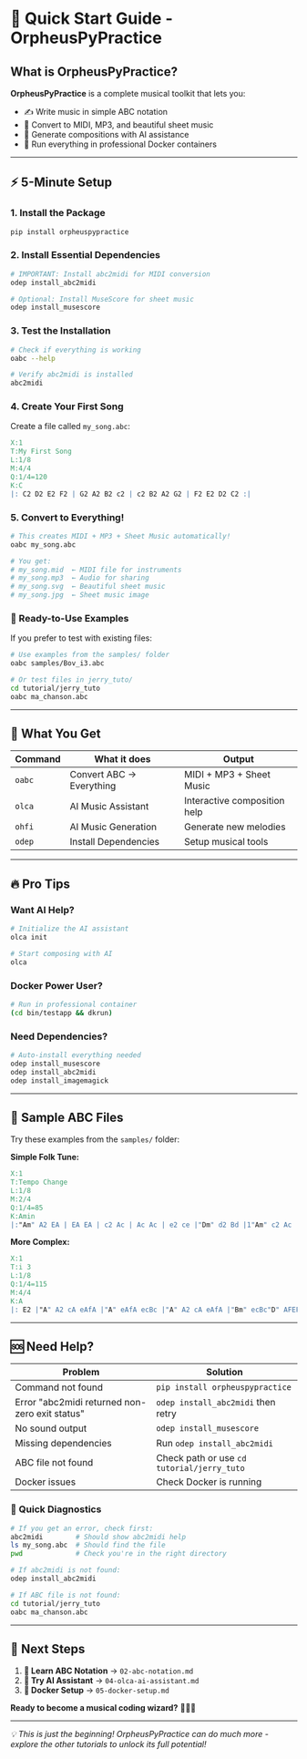 # 🚀 Quick Start Guide - OrpheusPyPractice

## What is OrpheusPyPractice?

**OrpheusPyPractice** is a complete musical toolkit that lets you:
- ✍️ Write music in simple ABC notation
- 🎵 Convert to MIDI, MP3, and beautiful sheet music
- 🤖 Generate compositions with AI assistance
- 🐳 Run everything in professional Docker containers

---

## ⚡ 5-Minute Setup

### 1. Install the Package
```bash
pip install orpheuspypractice
```

### 2. Install Essential Dependencies
```bash
# IMPORTANT: Install abc2midi for MIDI conversion
odep install_abc2midi

# Optional: Install MuseScore for sheet music
odep install_musescore
```

### 3. Test the Installation
```bash
# Check if everything is working
oabc --help

# Verify abc2midi is installed
abc2midi
```

### 4. Create Your First Song
Create a file called `my_song.abc`:
```abc
X:1
T:My First Song
L:1/8
M:4/4
Q:1/4=120
K:C
|: C2 D2 E2 F2 | G2 A2 B2 c2 | c2 B2 A2 G2 | F2 E2 D2 C2 :|
```

### 5. Convert to Everything!
```bash
# This creates MIDI + MP3 + Sheet Music automatically!
oabc my_song.abc

# You get:
# my_song.mid  ← MIDI file for instruments
# my_song.mp3  ← Audio for sharing
# my_song.svg  ← Beautiful sheet music
# my_song.jpg  ← Sheet music image
```

### 🎯 Ready-to-Use Examples
If you prefer to test with existing files:
```bash
# Use examples from the samples/ folder
oabc samples/Bov_i3.abc

# Or test files in jerry_tuto/
cd tutorial/jerry_tuto
oabc ma_chanson.abc
```

---

## 🎯 What You Get

| Command | What it does | Output |
|---------|-------------|---------|
| `oabc` | Convert ABC → Everything | MIDI + MP3 + Sheet Music |
| `olca` | AI Music Assistant | Interactive composition help |
| `ohfi` | AI Music Generation | Generate new melodies |
| `odep` | Install Dependencies | Setup musical tools |

---

## 🔥 Pro Tips

### Want AI Help?
```bash
# Initialize the AI assistant
olca init

# Start composing with AI
olca
```

### Docker Power User?
```bash
# Run in professional container
(cd bin/testapp && dkrun)
```

### Need Dependencies?
```bash
# Auto-install everything needed
odep install_musescore
odep install_abc2midi
odep install_imagemagick
```

---

## 🎼 Sample ABC Files

Try these examples from the `samples/` folder:

**Simple Folk Tune:**
```abc
X:1
T:Tempo Change
L:1/8
M:2/4
Q:1/4=85
K:Amin
|:"Am" A2 EA | EA EA | c2 Ac | Ac Ac | e2 ce |"Dm" d2 Bd |1"Am" c2 Ac |"E7" B2 e2 :|
```

**More Complex:**
```abc
X:1
T:i 3
L:1/8
Q:1/4=115
M:4/4
K:A
|: E2 |"A" A2 cA eAfA |"A" eAfA ecBc |"A" A2 cA eAfA |"Bm" ecBc"D" AFEF |"A" A2 cA eAfA | "A" eAfA ecBc :|
```

---

## 🆘 Need Help?

| Problem | Solution |
|---------|----------|
| Command not found | `pip install orpheuspypractice` |
| Error "abc2midi returned non-zero exit status" | `odep install_abc2midi` then retry |
| No sound output | `odep install_musescore` |
| Missing dependencies | Run `odep install_abc2midi` |
| ABC file not found | Check path or use `cd tutorial/jerry_tuto` |
| Docker issues | Check Docker is running |

### 🔧 Quick Diagnostics
```bash
# If you get an error, check first:
abc2midi        # Should show abc2midi help
ls my_song.abc  # Should find the file
pwd             # Check you're in the right directory

# If abc2midi is not found:
odep install_abc2midi

# If ABC file is not found:
cd tutorial/jerry_tuto
oabc ma_chanson.abc
```

---

## 🚀 Next Steps

1. **📖 Learn ABC Notation** → `02-abc-notation.md`
2. **🤖 Try AI Assistant** → `04-olca-ai-assistant.md`
3. **🐳 Docker Setup** → `05-docker-setup.md`

**Ready to become a musical coding wizard?** 🧙‍♂️🎵

---

*💡 This is just the beginning! OrpheusPyPractice can do much more - explore the other tutorials to unlock its full potential!*
